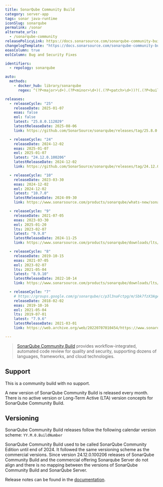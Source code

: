 ```yaml
---
title: SonarQube Community Build
category: server-app
tags: sonar java-runtime
iconSlug: sonarqube
permalink: /sonar
alternate_urls:
  - /sonarqube-community
releasePolicyLink: https://docs.sonarsource.com/sonarqube-community-build/server-upgrade-and-maintenance/upgrade/release-cycle-model/
changelogTemplate: "https://docs.sonarsource.com/sonarqube-community-build/server-upgrade-and-maintenance/release-notes/"
eoasColumn: true
eolColumn: Bug and Security Fixes

identifiers:
  - repology: sonarqube

auto:
  methods:
    - docker_hub: library/sonarqube
      regex: ^(?P<major>\d+).(?P<minor>\d+)(.(?P<patch>\d+))?(.(?P<build>\d+))?-(?P<edition>community)$

releases:
  - releaseCycle: "25"
    releaseDate: 2025-01-07
    eoas: false
    eol: false
    latest: "25.8.0.112029"
    latestReleaseDate: 2025-08-06
    link: https://github.com/SonarSource/sonarqube/releases/tag/25.8.0.112029

  - releaseCycle: "24"
    releaseDate: 2024-12-02
    eoas: 2025-01-07
    eol: 2025-01-07
    latest: "24.12.0.100206"
    latestReleaseDate: 2024-12-02
    link: https://github.com/SonarSource/sonarqube/releases/tag/24.12.0.100206

  - releaseCycle: "10"
    releaseDate: 2023-03-30
    eoas: 2024-12-02
    eol: 2024-12-02
    latest: "10.7.0"
    latestReleaseDate: 2024-09-30
    link: https://www.sonarsource.com/products/sonarqube/whats-new/sonarqube-10-0/

  - releaseCycle: "9"
    releaseDate: 2021-07-05
    eoas: 2023-03-30
    eol: 2025-01-20
    lts: 2023-02-07
    latest: "9.9.8"
    latestReleaseDate: 2024-11-25
    link: https://www.sonarsource.com/products/sonarqube/downloads/lts/9-9-lts/

  - releaseCycle: "8"
    releaseDate: 2019-10-15
    eoas: 2021-07-05
    eol: 2023-02-07
    lts: 2021-05-04
    latest: "8.9.10"
    latestReleaseDate: 2022-10-14
    link: https://www.sonarsource.com/products/sonarqube/downloads/lts/8-9-lts/

  - releaseCycle: "7"
    # https://groups.google.com/g/sonarqube/c/p3l3naFctpg/m/Sbk7fzX3AgAJ
    releaseDate: 2018-02-02
    eoas: 2019-10-16
    eol: 2021-05-04
    lts: 2019-07-01
    latest: "7.9.6"
    latestReleaseDate: 2021-03-01
    link: https://web.archive.org/web/20220707010454/https://www.sonarqube.org/sonarqube-7-9-lts/

---
```


> [SonarQube Community Build](https://www.sonarsource.com/open-source-editions/sonarqube-community-edition/) provides
> workflow-integrated, automated code review for quality and security, supporting dozens of languages, frameworks, and
> cloud technologies.

## Support
This is a community build with no support.

A new version of SonarQube Community Build is released every month. There is no active version or Long-Term Active (LTA)
version concepts for SonarQube Community Build.

## Versioning
SonarQube Community Build releases follow the following calendar version scheme: `YY.M.0.BuildNumber`

SonarQube Community Build used to be called SonarQube Community Edition until end of 2024. It followed the same
versioning scheme as the commercial versions. Since version 24.12.0.100206 releases of SonarQube Community Build and the
commercial offering Sonarqube Server do not align and there is no mapping between the versions of SonarQube Community
Build and SonarQube Server.

Release notes can be found in the [documentation](https://docs.sonarsource.com/sonarqube-community-build/server-upgrade-and-maintenance/release-notes/).
